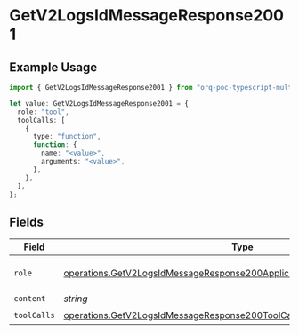 # GetV2LogsIdMessageResponse2001

## Example Usage

```typescript
import { GetV2LogsIdMessageResponse2001 } from "orq-poc-typescript-multi-env-version/models/operations";

let value: GetV2LogsIdMessageResponse2001 = {
  role: "tool",
  toolCalls: [
    {
      type: "function",
      function: {
        name: "<value>",
        arguments: "<value>",
      },
    },
  ],
};
```

## Fields

| Field                                                                                                                                                                | Type                                                                                                                                                                 | Required                                                                                                                                                             | Description                                                                                                                                                          |
| -------------------------------------------------------------------------------------------------------------------------------------------------------------------- | -------------------------------------------------------------------------------------------------------------------------------------------------------------------- | -------------------------------------------------------------------------------------------------------------------------------------------------------------------- | -------------------------------------------------------------------------------------------------------------------------------------------------------------------- |
| `role`                                                                                                                                                               | [operations.GetV2LogsIdMessageResponse200ApplicationJSONResponseBody4Role](../../models/operations/getv2logsidmessageresponse200applicationjsonresponsebody4role.md) | :heavy_check_mark:                                                                                                                                                   | The role of the prompt message                                                                                                                                       |
| `content`                                                                                                                                                            | *string*                                                                                                                                                             | :heavy_minus_sign:                                                                                                                                                   | N/A                                                                                                                                                                  |
| `toolCalls`                                                                                                                                                          | [operations.GetV2LogsIdMessageResponse200ToolCalls](../../models/operations/getv2logsidmessageresponse200toolcalls.md)[]                                             | :heavy_check_mark:                                                                                                                                                   | N/A                                                                                                                                                                  |